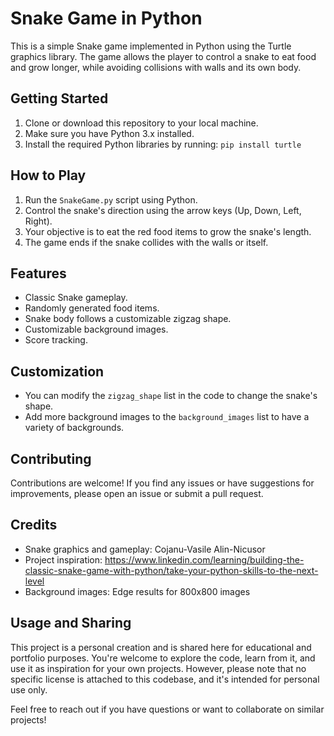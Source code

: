 # Snake Game in Python

This is a simple Snake game implemented in Python using the Turtle graphics library. The game allows the player to control a snake to eat food and grow longer, while avoiding collisions with walls and its own body.

## Getting Started

1. Clone or download this repository to your local machine.
2. Make sure you have Python 3.x installed.
3. Install the required Python libraries by running: `pip install turtle`

## How to Play

1. Run the `SnakeGame.py` script using Python.
2. Control the snake's direction using the arrow keys (Up, Down, Left, Right).
3. Your objective is to eat the red food items to grow the snake's length.
4. The game ends if the snake collides with the walls or itself.

## Features

- Classic Snake gameplay.
- Randomly generated food items.
- Snake body follows a customizable zigzag shape.
- Customizable background images.
- Score tracking.

## Customization

- You can modify the `zigzag_shape` list in the code to change the snake's shape.
- Add more background images to the `background_images` list to have a variety of backgrounds.


## Contributing

Contributions are welcome! If you find any issues or have suggestions for improvements, please open an issue or submit a pull request.

## Credits

- Snake graphics and gameplay: Cojanu-Vasile Alin-Nicusor
- Project inspiration: https://www.linkedin.com/learning/building-the-classic-snake-game-with-python/take-your-python-skills-to-the-next-level
- Background images: Edge results for 800x800 images

## Usage and Sharing

This project is a personal creation and is shared here for educational and portfolio purposes. You're welcome to explore the code, learn from it, and use it as inspiration for your own projects. However, please note that no specific license is attached to this codebase, and it's intended for personal use only.

Feel free to reach out if you have questions or want to collaborate on similar projects!
